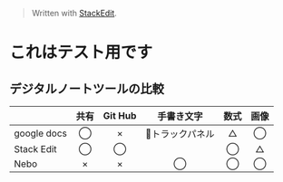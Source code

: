 


> Written with [StackEdit](https://stackedit.io/).
>
# これはテスト用です

## デジタルノートツールの比較
 
|  | 共有| Git Hub | 手書き文字| 数式| 画像 |
|:--|:--:| :--:| :--: |:--: | :--:|
| google docs | ◯ | × | トラックパネル| △| ◯ |
| Stack Edit  | ◯ | ◯| | ◯ | △ |
| Nebo        | ×  | ×| ◯ | ◯ | ◯ |
<!--stackedit_data:
eyJoaXN0b3J5IjpbLTE1NTk3MzkzODIsLTEyNTcwMzUzODhdfQ
==
-->